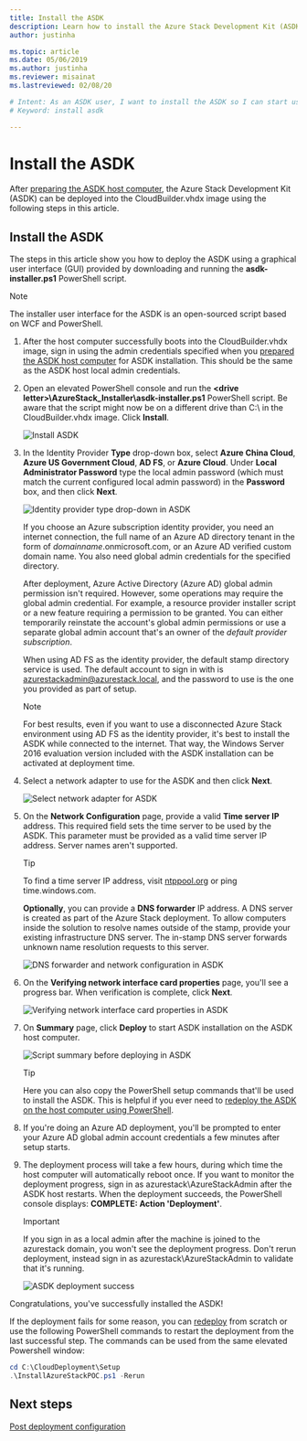 ```yaml
---
title: Install the ASDK 
description: Learn how to install the Azure Stack Development Kit (ASDK).
author: justinha

ms.topic: article
ms.date: 05/06/2019
ms.author: justinha
ms.reviewer: misainat
ms.lastreviewed: 02/08/20

# Intent: As an ASDK user, I want to install the ASDK so I can start using it. 
# Keyword: install asdk

---
```



# Install the ASDK
After [preparing the ASDK host computer](asdk-prepare-host.md), the Azure Stack Development Kit (ASDK) can be deployed into the CloudBuilder.vhdx image using the following steps in this article.

## Install the ASDK
The steps in this article show you how to deploy the ASDK using a graphical user interface (GUI) provided by downloading and running the **asdk-installer.ps1** PowerShell script.

> [!NOTE]
> The installer user interface for the ASDK is an open-sourced script based on WCF and PowerShell.


1. After the host computer successfully boots into the CloudBuilder.vhdx image, sign in using the admin credentials specified when you [prepared the ASDK host computer](asdk-prepare-host.md) for ASDK installation. This should be the same as the ASDK host local admin credentials.
2. Open an elevated PowerShell console and run the **&lt;drive letter>\AzureStack_Installer\asdk-installer.ps1** PowerShell script. Be aware that the script might now be on a different drive than C:\ in the CloudBuilder.vhdx image. Click **Install**.

    ![Install ASDK](media/asdk-install/1.PNG) 

3. In the Identity Provider **Type** drop-down box, select **Azure China Cloud**, **Azure US Government Cloud**, **AD FS**, or **Azure Cloud**. Under **Local Administrator Password** type the local admin password (which must match the current configured local admin password) in the **Password** box, and then click **Next**.

    ![Identity provider type drop-down in ASDK](media/asdk-install/2.PNG) 
  
    If you choose an Azure subscription identity provider, you need an internet connection, the full name of an Azure AD directory tenant in the form of *domainname*.onmicrosoft.com, or an Azure AD verified custom domain name. You also need global admin credentials for the specified directory.

    After deployment, Azure Active Directory (Azure AD) global admin permission isn't required. However, some operations may require the global admin credential. For example, a resource provider installer script or a new feature requiring a permission to be granted. You can either temporarily reinstate the account's global admin permissions or use a separate global admin account that's an owner of the *default provider subscription*.

    When using AD FS as the identity provider, the default stamp directory service is used. The default account to sign in with is azurestackadmin@azurestack.local, and the password to use is the one you provided as part of setup.

   > [!NOTE]
   > For best results, even if you want to use a disconnected Azure Stack environment using AD FS as the identity provider, it's best to install the ASDK while connected to the internet. That way, the Windows Server 2016 evaluation version included with the ASDK installation can be activated at deployment time.

4. Select a network adapter to use for the ASDK and then click **Next**.

    ![Select network adapter for ASDK](media/asdk-install/3.PNG)

5. On the **Network Configuration** page, provide a valid **Time server IP** address. This required field sets the time server to be used by the ASDK. This parameter must be provided as a valid time server IP address. Server names aren't supported.

      > [!TIP]
      > To find a time server IP address, visit [ntppool.org](https://www.ntppool.org/) or ping time.windows.com. 

    **Optionally**, you can provide a **DNS forwarder** IP address. A DNS server is created as part of the Azure Stack deployment. To allow computers inside the solution to resolve names outside of the stamp, provide your existing infrastructure DNS server. The in-stamp DNS server forwards unknown name resolution requests to this server.

    ![DNS forwarder and network configuration in ASDK](media/asdk-install/4.PNG)

6. On the **Verifying network interface card properties** page, you'll see a progress bar. When verification is complete, click **Next**.

    ![Verifying network interface card properties in ASDK](media/asdk-install/5.PNG)

7. On **Summary** page, click **Deploy** to start ASDK installation on the ASDK host computer.

    ![Script summary before deploying in ASDK](media/asdk-install/6.PNG)

    > [!TIP]
    > Here you can also copy the PowerShell setup commands that'll be used to install the ASDK. This is helpful if you ever need to [redeploy the ASDK on the host computer using PowerShell](asdk-deploy-powershell.md).

8. If you're doing an Azure AD deployment, you'll be prompted to enter your Azure AD global admin account credentials a few minutes after setup starts.

9. The deployment process will take a few hours, during which time the host computer will automatically reboot once. If you want to monitor the deployment progress, sign in as azurestack\AzureStackAdmin after the ASDK host restarts. When the deployment succeeds, the PowerShell console displays: **COMPLETE: Action 'Deployment'**. 
    > [!IMPORTANT]
    > If you sign in as a local admin after the machine is joined to the azurestack domain, you won't see the deployment progress. Don't rerun deployment, instead sign in as azurestack\AzureStackAdmin to validate that it's running.

    ![ASDK deployment success](media/asdk-install/7.PNG)

Congratulations, you've successfully installed the ASDK!

If the deployment fails for some reason, you can [redeploy](asdk-redeploy.md) from scratch or use the following PowerShell commands to restart the deployment from the last successful step. The commands can be used from the same elevated Powershell window:

  ```powershell
  cd C:\CloudDeployment\Setup
  .\InstallAzureStackPOC.ps1 -Rerun
  ```

## Next steps
[Post deployment configuration](asdk-post-deploy.md)
